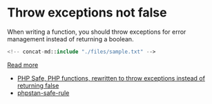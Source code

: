 # Throw exceptions not false

When writing a function, you should throw exceptions for error management instead of returning a boolean. 

```php
<!-- concat-md::include "./files/sample.txt" -->
```

[Read more](http://bestpractices.thecodingmachine.com/php/error_handling.html#using-exceptions)

* [PHP Safe, PHP functions, rewritten to throw exceptions instead of returning false](https://github.com/thecodingmachine/safe)
* [phpstan-safe-rule](https://github.com/thecodingmachine/phpstan-safe-rule)
